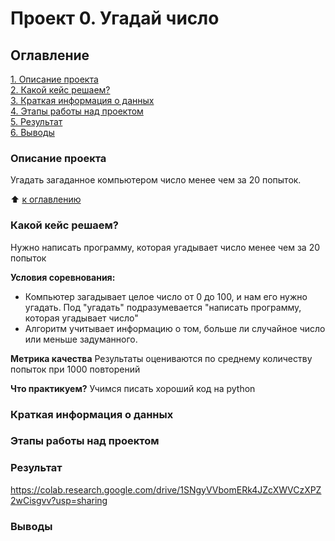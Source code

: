 # Проект 0. Угадай число

## Оглавление
[1. Описание проекта](https://github.com/Olga-Akinshina/test-2/edit/main/README.md#описание-проекта)  
[2. Какой кейс решаем?](https://github.com/Olga-Akinshina/test-2/edit/main/README.md#какой-кейс-решаем)  
[3. Краткая информация о данных](https://github.com/Olga-Akinshina/test-2/edit/main/README.md#краткая-информация-о-данных)  
[4. Этапы работы над проектом](https://github.com/Olga-Akinshina/test-2/edit/main/README.md#этапы-работы-над-проектом)  
[5. Результат](https://github.com/Olga-Akinshina/test-2/edit/main/README.md#результат)  
[6. Выводы](https://github.com/Olga-Akinshina/test-2/edit/main/README.md#выводы)  

### Описание проекта
Угадать загаданное компьютером число менее чем за 20 попыток.

:arrow_up: [к оглавлению](https://github.com/Olga-Akinshina/test-2/edit/main/README.md#оглавление)

### Какой кейс решаем?
Нужно написать программу, которая угадывает число менее чем за 20 попыток

**Условия соревнования:**
- Компьютер загадывает целое число от 0 до 100, и нам его нужно угадать. Под "угадать" подразумевается "написать программу, которая угадывает число"
- Алгоритм учитывает информацию о том, больше ли случайное число или меньше задуманного.

**Метрика качества**
Результаты оцениваются по среднему количеству попыток при 1000 повторений

**Что практикуем?**
Учимся писать хороший код на python


### Краткая информация о данных

### Этапы работы над проектом

### Результат
https://colab.research.google.com/drive/1SNgyVVbomERk4JZcXWVCzXPZ2wCisgvv?usp=sharing




### Выводы
